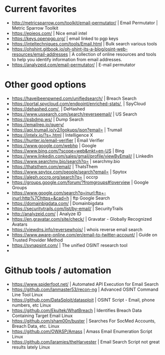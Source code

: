 # Current favorites
- http://metricsparrow.com/toolkit/email-permutator/ | Email Permutator | Metric Sparrow Toolkit
- https://epieos.com/ | Nice email intel
- https://keys.openpgp.org/ | email linked to pgp keys
- https://inteltechniques.com/tools/Email.html | Bulk search various tools
- https://ohshint.gitbook.io/oh-shint-its-a-blog/osint-web-resources/email-addresses | A collection of online resources and tools to help you identify information from email addresses.
- https://analyzeid.com/email-permutator/ | E-mail permutator

  
# Other good options
- https://haveibeenpwned.com/unifiedsearch/ | Breach Search
- https://portal.spycloud.com/endpoint/enriched-stats/  | SpyCloud 
- https://dehashed.com/  | DeHashed 
- https://www.ussearch.com/search/reverseemail/ | US Search
- https://psbdmp.ws/ | Dump Search
- https://emailrep.io/query/ 
- https://api.trumail.io/v2/lookups/json?email= | Trumail
- https://intelx.io/?s=.html | Intelligence X
- https://hunter.io/email-verifier | Email Verifier
- https://www.google.com/webhp | Google
- https://www.bing.com/?scope=web&mkt=en-US | Bing
- https://www.linkedin.com/sales/gmail/profile/viewByEmail/ | LinkedIn
- https://www.searchmy.bio/search?q= | searchmy.bio
- https://thatsthem.com/email/ | ThatsThem
- https://www.spytox.com/people/search?email= | Spytox
- https://aleph.occrp.org/search?q= | occrp
- https://groups.google.com/forum/?fromgroups#!overview | Google Groups
- https://www.google.com/search?q=inurl:ftp+-inurl:http%7Chttps+&cad=h | ftp Google Search
- https://domainbigdata.com/ | Domainbigdata
- https://securitytrails.com/list/by-email/ | SecurityTrails
- http://analyzeid.com/ | Analyze ID
- https://en.gravatar.com/site/check/ | Gravatar - Globally Recognized Avatars
- https://viewdns.info/reversewhois/ | whois reverse email search
- https://www.aware-online.com/en/email-to-twitter-account/ | Guide on Trusted Provider Method
- https://synapsint.com/ | The unified OSINT research tool
- 
# Github tools / automation
- https://www.spiderfoot.net/ | Automated API Execution for Email Search
- https://github.com/lanmaster53/recon-ng | Advanced OSINT Command Line Tool Linux
- https://github.com/DataSploit/datasploit | OSINT Script - Email, phone numbers, etc Linux
- https://github.com/Ekultek/WhatBreach | Identifies Breach Data Containing Target Email Linux
- https://github.com/sham00n/buster | Searches For SocMed Accounts, Breach Data, etc. Linux
- https://github.com/OWASP/Amass | Amass Email Enumeration Script Linux
- https://github.com/laramies/theHarvester | Email Search Script not great results lately Linux
